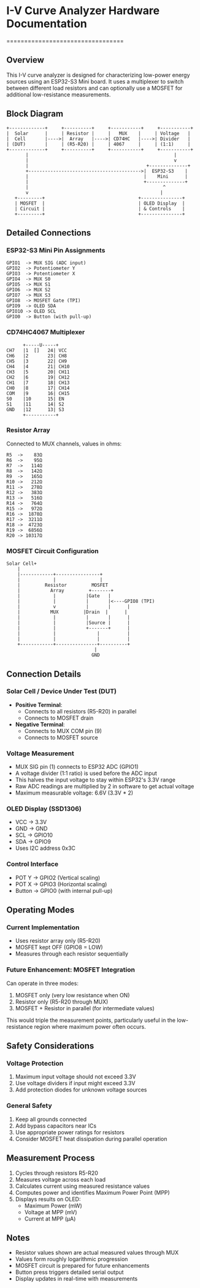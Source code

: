 # I-V Curve Analyzer Hardware Documentation
=================================

## Overview
This I-V curve analyzer is designed for characterizing low-power energy sources using an ESP32-S3 Mini board. It uses a multiplexer to switch between different load resistors and can optionally use a MOSFET for additional low-resistance measurements.

## Block Diagram
```
+-------------+     +----------+     +-----------+     +-----------+
|  Solar      |     | Resistor |     |   MUX    |     | Voltage   |
|  Cell       |---->|  Array   |---->| CD74HC   |---->| Divider   |
| (DUT)       |     | (R5-R20) |     | 4067     |     | (1:1)     |
+-------------+     +----------+     +-----------+     +-----------+
       |                                                     |
       |                                                     v
       |                                           +--------------+
       +----------------------------------------->|  ESP32-S3    |
       |                                          |    Mini      |
       |                                          +--------------+
       |                                                 ^
       v                                                |
   +---------+                                  +---------------+
   | MOSFET  |                                  | OLED Display  |
   | Circuit |                                  | & Controls    |
   +---------+                                  +---------------+
```

## Detailed Connections

### ESP32-S3 Mini Pin Assignments
```
GPIO1  -> MUX SIG (ADC input)
GPIO2  -> Potentiometer Y
GPIO3  -> Potentiometer X
GPIO4  -> MUX S0
GPIO5  -> MUX S1
GPIO6  -> MUX S2
GPIO7  -> MUX S3
GPIO8  -> MOSFET Gate (TPI)
GPIO9  -> OLED SDA
GPIO10 -> OLED SCL
GPIO0  -> Button (with pull-up)
```

### CD74HC4067 Multiplexer
```
      +-----U-----+
CH7   |1  []   24| VCC
CH6   |2       23| CH8
CH5   |3       22| CH9
CH4   |4       21| CH10
CH3   |5       20| CH11
CH2   |6       19| CH12
CH1   |7       18| CH13
CH0   |8       17| CH14
COM   |9       16| CH15
S0    |10      15| EN
S1    |11      14| S2
GND   |12      13| S3
      +-----------+
```

### Resistor Array
Connected to MUX channels, values in ohms:
```
R5  ->    83Ω
R6  ->    95Ω
R7  ->   114Ω
R8  ->   142Ω
R9  ->   165Ω
R10 ->   212Ω
R11 ->   278Ω
R12 ->   383Ω
R13 ->   516Ω
R14 ->   764Ω
R15 ->   972Ω
R16 ->  1878Ω
R17 ->  3211Ω
R18 ->  4723Ω
R19 ->  6856Ω
R20 -> 10317Ω
```

### MOSFET Circuit Configuration
```
Solar Cell+
    |
    |------------+----------------+
    |            |                |
    |         Resistor         MOSFET
    |           Array         +-------+
    |            |           |Gate   |
    |            |           |       |<----GPIO8 (TPI)
    |            v           |       |      |
    |           MUX         |Drain  |      |
    |            |           |       |      |
    |            |           |Source |      |
    |            |           +-------+      |
    |            |               |          |
    |            |               |          |
    +------------+---------------+----------+
                                |
                               GND
```

## Connection Details

### Solar Cell / Device Under Test (DUT)
- **Positive Terminal**: 
  - Connects to all resistors (R5-R20) in parallel
  - Connects to MOSFET drain
- **Negative Terminal**: 
  - Connects to MUX COM pin (9)
  - Connects to MOSFET source

### Voltage Measurement
- MUX SIG pin (1) connects to ESP32 ADC (GPIO1)
- A voltage divider (1:1 ratio) is used before the ADC input
- This halves the input voltage to stay within ESP32's 3.3V range
- Raw ADC readings are multiplied by 2 in software to get actual voltage
- Maximum measurable voltage: 6.6V (3.3V * 2)

### OLED Display (SSD1306)
- VCC -> 3.3V
- GND -> GND
- SCL -> GPIO10
- SDA -> GPIO9
- Uses I2C address 0x3C

### Control Interface
- POT Y -> GPIO2 (Vertical scaling)
- POT X -> GPIO3 (Horizontal scaling)
- Button -> GPIO0 (with internal pull-up)

## Operating Modes

### Current Implementation
- Uses resistor array only (R5-R20)
- MOSFET kept OFF (GPIO8 = LOW)
- Measures through each resistor sequentially

### Future Enhancement: MOSFET Integration
Can operate in three modes:
1. MOSFET only (very low resistance when ON)
2. Resistor only (R5-R20 through MUX)
3. MOSFET + Resistor in parallel (for intermediate values)

This would triple the measurement points, particularly useful in the low-resistance region where maximum power often occurs.

## Safety Considerations

### Voltage Protection
1. Maximum input voltage should not exceed 3.3V
2. Use voltage dividers if input might exceed 3.3V
3. Add protection diodes for unknown voltage sources

### General Safety
1. Keep all grounds connected
2. Add bypass capacitors near ICs
3. Use appropriate power ratings for resistors
4. Consider MOSFET heat dissipation during parallel operation

## Measurement Process
1. Cycles through resistors R5-R20
2. Measures voltage across each load
3. Calculates current using measured resistance values
4. Computes power and identifies Maximum Power Point (MPP)
5. Displays results on OLED:
   - Maximum Power (mW)
   - Voltage at MPP (mV)
   - Current at MPP (µA)

## Notes
- Resistor values shown are actual measured values through MUX
- Values form roughly logarithmic progression
- MOSFET circuit is prepared for future enhancements
- Button press triggers detailed serial output
- Display updates in real-time with measurements
